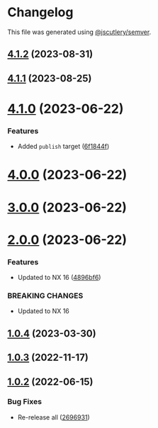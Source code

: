 # Changelog

This file was generated using [@jscutlery/semver](https://github.com/jscutlery/semver).

## [4.1.2](https://github.com/TriPSs/nx-extend/compare/github-pages@4.1.1...github-pages@4.1.2) (2023-08-31)



## [4.1.1](https://github.com/TriPSs/nx-extend/compare/github-pages@4.1.0...github-pages@4.1.1) (2023-08-25)



# [4.1.0](https://github.com/TriPSs/nx-extend/compare/github-pages@4.0.0...github-pages@4.1.0) (2023-06-22)


### Features

* Added `publish` target ([6f1844f](https://github.com/TriPSs/nx-extend/commit/6f1844f792b704d63fca2663363ca0f65fe6451c))



# [4.0.0](https://github.com/TriPSs/nx-extend/compare/github-pages@3.0.0...github-pages@4.0.0) (2023-06-22)



# [3.0.0](https://github.com/TriPSs/nx-extend/compare/github-pages@2.0.0...github-pages@3.0.0) (2023-06-22)



# [2.0.0](https://github.com/TriPSs/nx-extend/compare/github-pages@1.0.4...github-pages@2.0.0) (2023-06-22)


### Features

* Updated to NX 16 ([4896bf6](https://github.com/TriPSs/nx-extend/commit/4896bf66940e1b69e0f2e3971a7864a1da20b2ef))


### BREAKING CHANGES

* Updated to NX 16



## [1.0.4](https://github.com/TriPSs/nx-extend/compare/github-pages@1.0.3...github-pages@1.0.4) (2023-03-30)



## [1.0.3](https://github.com/TriPSs/nx-extend/compare/github-pages@1.0.2...github-pages@1.0.3) (2022-11-17)



## [1.0.2](https://github.com/TriPSs/nx-extend/compare/github-pages@1.0.1...github-pages@1.0.2) (2022-06-15)


### Bug Fixes

* Re-release all ([2696931](https://github.com/TriPSs/nx-extend/commit/26969318cadada2173710dac9ad1b52257c31760))
